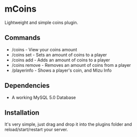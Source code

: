# mCoins
Lightweight and simple coins plugin.

## Commands
- /coins - View your coins amount
- /coins set <player> <amount> - Sets an amount of coins to a player
- /coins add <player> <amount> - Adds an amount of coins to a player
- /coins remove <player> <amount> - Removes an amount of coins from a player
- /playerinfo - Shows a player's coin, and Mizu Info
  
## Dependencies
- A working MySQL 5.0 Database

## Installation
It's very simple, just drag and drop it into the plugins folder and reload/start/restart your server.
